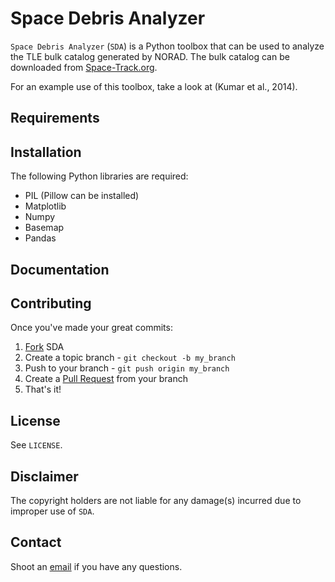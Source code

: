 Space Debris Analyzer
===================

`Space Debris Analyzer` (`SDA`) is a Python toolbox that can be used to analyze the TLE bulk catalog generated by NORAD. The bulk catalog can be downloaded from [Space-Track.org](https://www.space-track.org).

For an example use of this toolbox, take a look at (Kumar et al., 2014). 

Requirements
------

Installation
------

The following Python libraries are required:

 - PIL (Pillow can be installed)
 - Matplotlib
 - Numpy
 - Basemap
 - Pandas

Documentation
-------------

Contributing
------------

Once you've made your great commits:

1. [Fork](https://github.com/kartikkumar/sda/fork) SDA
2. Create a topic branch - `git checkout -b my_branch`
3. Push to your branch - `git push origin my_branch`
4. Create a [Pull Request](http://help.github.com/pull-requests/) from your branch
5. That's it!

License
------

See `LICENSE`.

Disclaimer
------

The copyright holders are not liable for any damage(s) incurred due to improper use of `SDA`.

Contact
------

Shoot an [email](mailto:me@kartikkumar.com?subject=SDA) if you have any questions.
